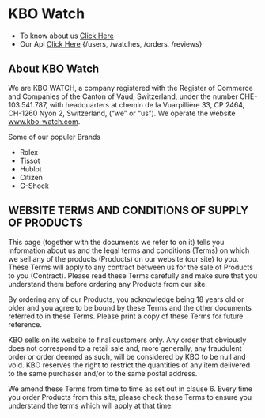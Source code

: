 
# KBO Watch

 - To know about us [Click Here](https://kbo-watchs.web.app/)
- Our Api [Click Here](https://damp-taiga-56462.herokuapp.com/) {/users, /watches, /orders, /reviews}
  
## About KBO Watch

We are KBO WATCH, a company registered with the Register of Commerce and Companies of the Canton of Vaud, Switzerland, under the number CHE-103.541.787, with headquarters at chemin de la Vuarpillière 33, CP 2464, CH-1260 Nyon 2, Switzerland, (“we” or “us”). We operate the website www.kbo-watch.com.

Some of our populer Brands

- Rolex
- Tissot
- Hublot
- Citizen
- G-Shock

## WEBSITE TERMS AND CONDITIONS OF SUPPLY OF PRODUCTS

This page (together with the documents we refer to on it) tells you information about us and the legal terms and conditions (Terms) on which we sell any of the products (Products) on our website (our site) to you. These Terms will apply to any contract between us for the sale of Products to you (Contract). Please read these Terms carefully and make sure that you understand them before ordering any Products from our site.

 

By ordering any of our Products, you acknowledge being 18 years old or older and you agree to be bound by these Terms and the other documents referred to in these Terms. Please print a copy of these Terms for future reference.

 

KBO  sells on its website to final customers only.  Any order that obviously does not correspond to a retail sale and, more generally, any fraudulent order or order deemed as such, will be considered by KBO  to be null and void.  KBO  reserves the right to restrict the quantities of any item delivered to the same purchaser and/or to the same postal address.

 

We amend these Terms from time to time as set out in clause 6. Every time you order Products from this site, please check these Terms to ensure you understand the terms which will apply at that time.